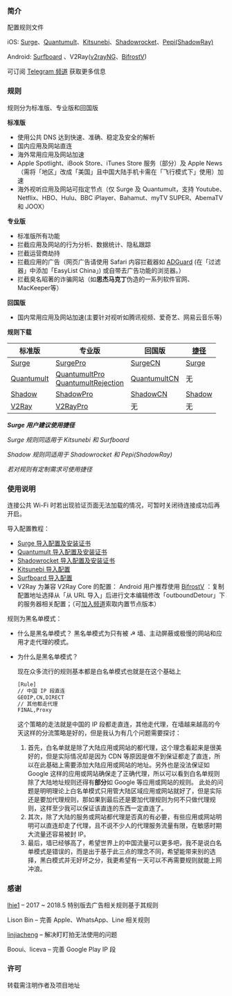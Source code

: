 ### 简介

配置规则文件

iOS: [Surge](https://itunes.apple.com/app/apple-store/id1329879957?mt=8)、[Quantumult](https://itunes.apple.com/app/apple-store/id1252015438?mt=8)、[Kitsunebi](https://itunes.apple.com/app/apple-store/id1275446921?mt=8)、[Shadowrocket](https://itunes.apple.com/app/apple-store/id932747118?mt=8)、[Pepi(ShadowRay)](https://itunes.apple.com/app/apple-store/id1283082051?mt=8)

Android: [Surfboard](https://manual.getsurfboard.com/) 、V2Ray([v2rayNG](https://play.google.com/store/apps/details?id=com.v2ray.ang)、[BifrostV](https://play.google.com/store/apps/details?id=com.github.dawndiy.bifrostv))

可订阅 [Telegram 频道](https://t.me/DivineEngine_Profiles) 获取更多信息

### 规则

规则分为标准版、专业版和回国版

**标准版**

- 使用公共 DNS 达到快速、准确、稳定及安全的解析
- 国内应用及网站直连
- 海外常用应用及网站加速
- Apple Spotlight、iBook Store、iTunes Store 服务（部分）及 Apple News（需将「地区」改成「美国」且中国大陆手机卡需在「飞行模式下」使用）加速
- 海外视听应用及网站可指定节点（仅 Surge 及 Quantumult，支持 Youtube、Netflix、HBO、Hulu、BBC iPlayer、Bahamut、myTV SUPER、AbemaTV 和 JOOX）

**专业版**

- 标准版所有功能
- 拦截应用及网站的行为分析、数据统计、隐私跟踪
- 拦截运营商劫持
- 拦截应用的广告（网页广告请使用 Safari 内容拦截器如 [ADGuard](https://itunes.apple.com/app/apple-store/id1047223162?mt=8) (在「过滤器」中添加「EasyList China」) 或自带去广告功能的浏览器。）
- 拦截臭名昭著的诈骗网站（如**思杰马克丁**伪造的一系列软件官网、MacKeeper等）

**回国版**

- 国内常用应用及网站加速(主要针对视听如腾讯视频、爱奇艺、网易云音乐等)

**规则下载**

| **标准版**                                                   | **专业版**                                                   | **回国版**                                                   | [**捷径**](https://itunes.apple.com/app/apple-store/id915249334?mt=8) |
| ------------------------------------------------------------ | ------------------------------------------------------------ | ------------------------------------------------------------ | ------------------------------------------------------------ |
| [Surge](https://raw.githubusercontent.com/ConnersHua/Profiles/master/Surge.conf) | [SurgePro](https://raw.githubusercontent.com/ConnersHua/Profiles/master/SurgePro.conf) | [SurgeCN](https://raw.githubusercontent.com/ConnersHua/Profiles/master/SurgeCN.conf) | [Surge](https://www.icloud.com/shortcuts/940a8d1220ef435faba4b8989c2d2e72) |
| [Quantumult](https://raw.githubusercontent.com/ConnersHua/Profiles/master/Quantumult.conf) | [QuantumultPro](https://raw.githubusercontent.com/ConnersHua/Profiles/master/QuantumultPro.conf) <br> [QuantumultRejection](https://raw.githubusercontent.com/ConnersHua/Profiles/master/QuantumultRejection.conf) | [QuantumultCN](https://raw.githubusercontent.com/ConnersHua/Profiles/master/QuantumultCN.conf) | 无                                                           |
| [Shadow](https://raw.githubusercontent.com/ConnersHua/Profiles/master/Shadow.conf) | [ShadowPro](https://raw.githubusercontent.com/ConnersHua/Profiles/master/ShadowPro.conf) | [ShadowCN](https://raw.githubusercontent.com/ConnersHua/Profiles/master/ShadowCN.conf) | [Shadow](https://www.icloud.com/shortcuts/73add44ee78b4abf8fc0d25b898fe824) |
| [V2Ray](https://raw.githubusercontent.com/ConnersHua/Profiles/master/V2Ray.json) | [V2RayPro](https://raw.githubusercontent.com/ConnersHua/Profiles/master/V2RayPro.json) | 无                                                           | 无                                                           |

***Surge 用户建议使用捷径***

*Surge 规则同适用于 Kitsunebi 和 Surfboard*

*Shadow 规则同适用于 Shadowrocket 和 Pepi(ShadowRay)*

*若对规则有定制需求可使用捷径*

### 使用说明

连接公共 Wi-Fi 时若出现验证页面无法加载的情况，可暂时关闭待连接成功后再开启。

导入配置教程：

- [Surge 导入配置及安装证书](https://diveng.io/import-profile-and-install-certificate-on-surge.html)
- [Quantumult 导入配置及安装证书](https://diveng.io/import-profile-and-install-certificate-on-quantumult.html)
- [Shadowrocket 导入配置及安装证书](https://diveng.io/import-profile-and-install-certificate-on-shadowrocket.html)
- [Kitsunebi 导入配置](https://diveng.io/import-profile-on-kitsunebi.html)
- [Surfboard 导入配置](https://diveng.io/import-profile-on-surfboard.html)
- V2Ray 为兼容 V2Ray Core 的配置：
  Android 用户推荐使用 [BifrostV](https://play.google.com/store/apps/details?id=com.github.dawndiy.bifrostv) ：复制配置地址选择从「从 URL 导入」后进行文本编辑修改「outboundDetour」下的服务器相关配置；（可[加入频道](https://t.me/DivineEngine_Profiles)索取内置节点版本）

规则为黑名单模式：

- 什么是黑名单模式？
  黑名单模式为只有被 ☭ 墙、主动屏蔽或极慢的网站和应用才走代理的模式。

- 为什么是黑名单模式？

  现在众多流行的规则基本都是白名单模式也就是在这个基础上

  ```bash
  [Rule]
  // 中国 IP 段直连
  GEOIP,CN,DIRECT
  // 其他都走代理
  FINAL,Proxy
  ```

  这个策略的走法就是中国的 IP 段都走直连，其他走代理，在墙越来越高的今天这样的分流策略是好的，但是我认为有几个问题需要探讨：

  1. 首先，白名单就是除了大陆应用或网站的都代理，这个理念看起来是很美好的，但是实际情况却是因为 CDN 等原因是做不到保证都走了直连，所以在此基础上需要添加大陆应用或网站的地址。另外也是没法保证如 Google 这样的应用或网站确保走了正确代理，所以可以看到白名单规则除了大陆地址规则还得有**部分**如 Google 等应用或网站的规则。
     此处的问题是明明理论上白名单模式只用管大陆区域应用或网站就好了，但是实际还是要加代理规则，那如果到最后还是要加代理规则为何不只做代理规则，这样至少我可以保证该直连的东西一定直连了。
  2. 其次，除了大陆的服务或网站都代理是否真的有必要，有些应用或网站明明可以直连却走了代理，且不说不少人的代理服务流量有限，在敏感时期大流量还容易被封 IP。
  3. 最后，墙已经够高了，希望世界上的中国流量可以更多吧，我不是说白名单模式是错误的，而是出于基于此三点的理念不同，希望能带来别的选择，黑白模式并无好坏之分，我更希望有一天可以不再需要规则就能上网冲浪。

### 感谢

[lhie1](https://github.com/lhie1) – 2017 ~ 2018.5 特别版去广告相关规则基于其规则

Lison Bin – 完善 Apple、WhatsApp、Line 相关规则

[linjiacheng](https://github.com/linjiacheng) – 解决盯盯拍无法使用的问题

Booui、liceva – 完善 Google Play IP 段

### 许可

转载需注明作者及项目地址
